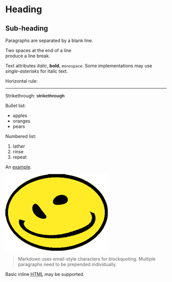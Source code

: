 Heading
=======

Sub-heading
-----------

Paragraphs are separated
by a blank line.

Two spaces at the end of a line  
produce a line break.

 Text attributes _italic_,
**bold**, `monospace`. Some implementations may use *single-asterisks* for italic text.

Horizontal rule:

---

Strikethrough:
~~strikethrough~~

Bullet list:

  * apples
  * oranges
  * pears

Numbered list:

  1. lather
  2. rinse
  3. repeat

An [example](http://example.com).

![Image](Icon-pictures.png "icon")

> Markdown uses email-style
> characters for blockquoting.
> Multiple paragraphs need to be prepended individually.

Basic inline <abbr title="Hypertext Markup Language">HTML</abbr> may be supported.
